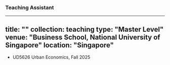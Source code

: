 ### Teaching Assistant
---
title: ""
collection: teaching
type: "Master Level"
venue: "Business School, National University of Singapore"
location: "Singapore"
---
- UD5626 Urban Economics, Fall 2025  

